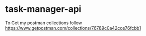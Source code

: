# task-manager-api

To Get my postman collections follow https://www.getpostman.com/collections/76789c0a42cce76fcbb1 
